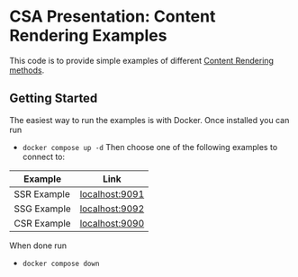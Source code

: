 # CSA Presentation: Content Rendering Examples

This code is to provide simple examples of different [Content Rendering methods](https://en.wikipedia.org/wiki/Dynamic_web_page).

## Getting Started

The easiest way to run the examples is with Docker. Once installed you can run
* `docker compose up -d`
Then choose one of the following examples to connect to:

|Example|Link|
|---|---|
|SSR Example|[localhost:9091](http://localhost:9090)|
|SSG Example|[localhost:9092](http://localhost:9091)|
|CSR Example|[localhost:9090](http://localhost:9092)|

When done run
* `docker compose down`
